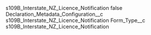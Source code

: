 <?xml version="1.0" encoding="UTF-8"?>
<CustomMetadata xmlns="http://soap.sforce.com/2006/04/metadata" xmlns:xsi="http://www.w3.org/2001/XMLSchema-instance" xmlns:xsd="http://www.w3.org/2001/XMLSchema">
    <label>s109B_Interstate_NZ_Licence_Notification</label>
    <protected>false</protected>
    <values>
        <field>Declaration_Metadata_Configuration__c</field>
        <value xsi:type="xsd:string">s109B_Interstate_NZ_Licence_Notification</value>
    </values>
    <values>
        <field>Form_Type__c</field>
        <value xsi:type="xsd:string">s109B_Interstate_NZ_Licence_Notification</value>
    </values>
</CustomMetadata>
